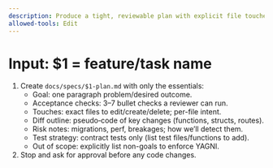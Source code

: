 ```yaml
---
description: Produce a tight, reviewable plan with explicit file touches
allowed-tools: Edit
---
```

# Input: $1 = feature/task name

1) Create `docs/specs/$1-plan.md` with only the essentials:
   - Goal: one paragraph problem/desired outcome.
   - Acceptance checks: 3–7 bullet checks a reviewer can run.
   - Touches: exact files to edit/create/delete; per-file intent.
   - Diff outline: pseudo‑code of key changes (functions, structs, routes).
   - Risk notes: migrations, perf, breakages; how we’ll detect them.
   - Test strategy: contract tests only (list test files/functions to add).
   - Out of scope: explicitly list non-goals to enforce YAGNI.
2) Stop and ask for approval before any code changes.

